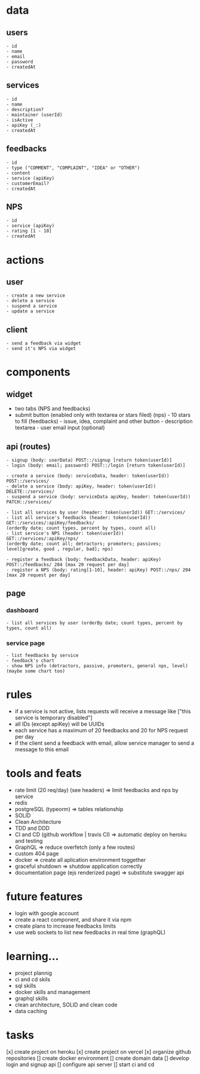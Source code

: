 # data

## users

    - id
    - name
    - email
    - password
    - createdAt

## services

    - id
    - name
    - description?
    - maintainer (userId)
    - isActive
    - apiKey (_:)
    - createdAt

<!-- - allowedURLs  https://dev.mysql.com/doc/refman/5.7/en/json.html -->

## feedbacks

    - id
    - type ("COMMENT", "COMPLAINT", "IDEA" or "OTHER")
    - content
    - service (apiKey)
    - customerEmail?
    - createdAt

## NPS

    - id
    - service (apiKey)
    - rating [1 - 10]
    - createdAt

# actions

## user

    - create a new service
    - delete a service
    - suspend a service
    - update a service

## client

    - send a feedback via widget
    - send it's NPS via widget

# components

## widget

- two tabs (NPS and feedbacks)
- submit button (enabled only with textarea or stars filed)
  (nps) - 10 stars to fill
  (feedbacks) - issue, idea, complaint and other button - description textarea - user email input (optional)

## api (routes)

    - signup (body: userData) POST::/signup [return token(userId)]
    - login (body: email; password) POST::/login [return token(userId)]

    - create a service (body: serviceData, header: token(userId)) POST::/services/
    - delete a service (body: apiKey, header: token(userId)) DELETE::/services/
    - suspend a service (body: serviceData apiKey, header: token(userId)) PATCH::/services/

    - list all services by user (header: token(userId)) GET::/services/
    - list all service's feedbacks (header: token(userId)) GET::/services/:apiKey/feedbacks/
    (orderBy date; count types, percent by types, count all)
    - list service's NPS (header: token(userId)) GET::/services/:apiKey/nps/
    (orderBy date; count all; detractors; promoters; passives; level[greate, good , regular, bad]; nps)

    - register a feedback (body: feedbackData, header: apiKey) POST::/feedbacks/ 204 [max 20 request per day]
    - register a NPS (body: rating[1-10], header: apiKey) POST::/nps/ 204 [max 20 request per day]

<!-- - list all feedbacks by adm (userId) (orderBy date; count types) -->

## page

### dashboard

    - list all services by user (orderBy date; count types, percent by types, count all)

<!-- - average of NPS feebacks -->

### service page

    - list feedbacks by service
    - feedback's chart
    - show NPS info (detractors, passive, promoters, general nps, level) (maybe some chart too)

# rules

- if a service is not active, lists requests will receive a message like ["this service is temporary disabled"]
- all IDs (except apiKey) will be UUIDs
- each service has a maximum of 20 feedbacks and 20 for NPS request per day
- if the client send a feedback with email, allow service manager to send a message to this email

# tools and feats

- rate limit (20 req/day) (see headers) => limit feedbacks and nps by service
- redis
- postgreSQL (typeorm) => tables relationship
- SOLID
- Clean Architecture
- TDD and DDD
- CI and CD (github workflow | travis CI) => automatic deploy on heroku and testing
- GraphQL => reduce overfetch (only a few routes)
- custom 404 page
- docker => create all aplication environment toggether
- graceful shutdown => shutdow application correctly
- documentation page (ejs renderized page) => substitute swagger api

# future features

- login with google account
- create a react component, and share it via npm
- create plans to increase feedbacks limits
- use web sockets to list new feedbacks in real time (graphQL)

# learning...

- project plannig
- ci and cd skils
- sql skills
- docker skills and management
- graphql skills
- clean architecture, SOLID and clean code
- data caching

# tasks

[x] create project on heroku
[x] create project on vercel
[x] organize github repositories
[] create docker environment
[] create domain data
[] develop login and signup api
[] configure api server
[] start ci and cd
